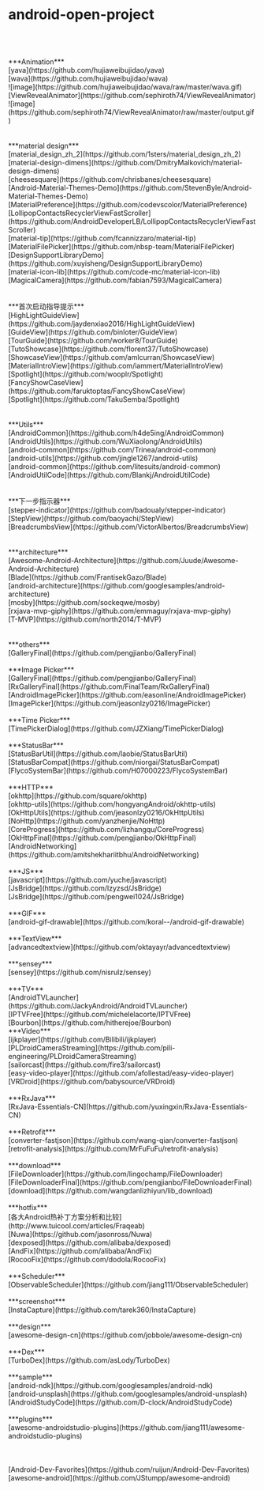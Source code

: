 # android-open-project
<br>
<br>
<br>***Animation***
<br>[yava](https://github.com/hujiaweibujidao/yava)
<br>[wava](https://github.com/hujiaweibujidao/wava)
<br>![image](https://github.com/hujiaweibujidao/wava/raw/master/wava.gif)
<br>[ViewRevealAnimator](https://github.com/sephiroth74/ViewRevealAnimator)
<br>![image](https://github.com/sephiroth74/ViewRevealAnimator/raw/master/output.gif)
<br>
<br>
<br>***material design***
<br>[material_design_zh_2](https://github.com/1sters/material_design_zh_2)
<br>[material-design-dimens](https://github.com/DmitryMalkovich/material-design-dimens)
<br>[cheesesquare](https://github.com/chrisbanes/cheesesquare)
<br>[Android-Material-Themes-Demo](https://github.com/StevenByle/Android-Material-Themes-Demo)
<br>[MaterialPreference](https://github.com/codevscolor/MaterialPreference)
<br>[LollipopContactsRecyclerViewFastScroller](https://github.com/AndroidDeveloperLB/LollipopContactsRecyclerViewFastScroller)
<br>[material-tip](https://github.com/fcannizzaro/material-tip)
<br>[MaterialFilePicker](https://github.com/nbsp-team/MaterialFilePicker)
<br>[DesignSupportLibraryDemo](https://github.com/xuyisheng/DesignSupportLibraryDemo)
<br>[material-icon-lib](https://github.com/code-mc/material-icon-lib)
<br>[MagicalCamera](https://github.com/fabian7593/MagicalCamera)<br>
<br>
<br>***首次启动指导提示***
<br>[HighLightGuideView](https://github.com/jaydenxiao2016/HighLightGuideView)
<br>[GuideView](https://github.com/binIoter/GuideView)
<br>[TourGuide](https://github.com/worker8/TourGuide)
<br>[TutoShowcase](https://github.com/florent37/TutoShowcase)
<br>[ShowcaseView](https://github.com/amlcurran/ShowcaseView)
<br>[MaterialIntroView](https://github.com/iammert/MaterialIntroView)
<br>[Spotlight](https://github.com/wooplr/Spotlight)
<br>[FancyShowCaseView](https://github.com/faruktoptas/FancyShowCaseView)
<br>[Spotlight](https://github.com/TakuSemba/Spotlight)
<br>
<br>
<br>***Utils***
<br>[AndroidCommon](https://github.com/h4de5ing/AndroidCommon)
<br>[AndroidUtils](https://github.com/WuXiaolong/AndroidUtils)
<br>[android-common](https://github.com/Trinea/android-common)
<br>[android-utils](https://github.com/jingle1267/android-utils)
<br>[android-common](https://github.com/litesuits/android-common)
<br>[AndroidUtilCode](https://github.com/Blankj/AndroidUtilCode)
<br>
<br>
<br>***下一步指示器***
<br>[stepper-indicator](https://github.com/badoualy/stepper-indicator)
<br>[StepView](https://github.com/baoyachi/StepView)
<br>[BreadcrumbsView](https://github.com/VictorAlbertos/BreadcrumbsView)
<br>
<br>
<br>***architecture***
<br>[Awesome-Android-Architecture](https://github.com/Juude/Awesome-Android-Architecture)
<br>[Blade](https://github.com/FrantisekGazo/Blade)
<br>[android-architecture](https://github.com/googlesamples/android-architecture)
<br>[mosby](https://github.com/sockeqwe/mosby)
<br>[rxjava-mvp-giphy](https://github.com/emmaguy/rxjava-mvp-giphy)
<br>[T-MVP](https://github.com/north2014/T-MVP)
<br>
<br>
<br>***others***
<br>[GalleryFinal](https://github.com/pengjianbo/GalleryFinal)
<br>
<br>***Image Picker***
<br>[GalleryFinal](https://github.com/pengjianbo/GalleryFinal)
<br>[RxGalleryFinal](https://github.com/FinalTeam/RxGalleryFinal)
<br>[AndroidImagePicker](https://github.com/easonline/AndroidImagePicker)
<br>[ImagePicker](https://github.com/jeasonlzy0216/ImagePicker)
<br>
<br>***Time Picker***
<br>[TimePickerDialog](https://github.com/JZXiang/TimePickerDialog)
<br>
<br>***StatusBar***
<br>[StatusBarUtil](https://github.com/laobie/StatusBarUtil)
<br>[StatusBarCompat](https://github.com/niorgai/StatusBarCompat)
<br>[FlycoSystemBar](https://github.com/H07000223/FlycoSystemBar)
<br>
<br>***HTTP***
<br>[okhttp](https://github.com/square/okhttp)
<br>[okhttp-utils](https://github.com/hongyangAndroid/okhttp-utils)
<br>[OkHttpUtils](https://github.com/jeasonlzy0216/OkHttpUtils)
<br>[NoHttp](https://github.com/yanzhenjie/NoHttp)
<br>[CoreProgress](https://github.com/lizhangqu/CoreProgress)
<br>[OkHttpFinal](https://github.com/pengjianbo/OkHttpFinal)
<br>[AndroidNetworking](https://github.com/amitshekhariitbhu/AndroidNetworking)
<br>
<br>***JS***
<br>[javascript](https://github.com/yuche/javascript)
<br>[JsBridge](https://github.com/lzyzsd/JsBridge)
<br>[JsBridge](https://github.com/pengwei1024/JsBridge)
<br>
<br>***GIF***
<br>[android-gif-drawable](https://github.com/koral--/android-gif-drawable)
<br>
<br>***TextView***
<br>[advancedtextview](https://github.com/oktayayr/advancedtextview)
<br>
<br>***sensey***
<br>[sensey](https://github.com/nisrulz/sensey)
<br>
<br>***TV***
<br>[AndroidTVLauncher](https://github.com/JackyAndroid/AndroidTVLauncher)
<br>[IPTVFree](https://github.com/michelelacorte/IPTVFree)
<br>[Bourbon](https://github.com/hitherejoe/Bourbon)
<br>***Video***
<br>[ijkplayer](https://github.com/Bilibili/ijkplayer)
<br>[PLDroidCameraStreaming](https://github.com/pili-engineering/PLDroidCameraStreaming)
<br>[sailorcast](https://github.com/fire3/sailorcast)
<br>[easy-video-player](https://github.com/afollestad/easy-video-player)
<br>[VRDroid](https://github.com/babysource/VRDroid)
<br>
<br>***RxJava***
<br>[RxJava-Essentials-CN](https://github.com/yuxingxin/RxJava-Essentials-CN)
<br>
<br>***Retrofit***
<br>[converter-fastjson](https://github.com/wang-qian/converter-fastjson)
<br>[retrofit-analysis](https://github.com/MrFuFuFu/retrofit-analysis)
<br>
<br>***download***
<br>[FileDownloader](https://github.com/lingochamp/FileDownloader)
<br>[FileDownloaderFinal](https://github.com/pengjianbo/FileDownloaderFinal)
<br>[download](https://github.com/wangdanlizhiyun/lib_download)
<br>
<br>***hotfix***
<br>[各大Android热补丁方案分析和比较](http://www.tuicool.com/articles/Fraqeab)
<br>[Nuwa](https://github.com/jasonross/Nuwa)
<br>[dexposed](https://github.com/alibaba/dexposed)
<br>[AndFix](https://github.com/alibaba/AndFix)
<br>[RocooFix](https://github.com/dodola/RocooFix)
<br>
<br>***Scheduler***
<br>[ObservableScheduler](https://github.com/jiang111/ObservableScheduler)
<br>
<br>***screenshot***
<br>[InstaCapture](https://github.com/tarek360/InstaCapture)
<br>
<br>***design***
<br>[awesome-design-cn](https://github.com/jobbole/awesome-design-cn)
<br>
<br>***Dex***
<br>[TurboDex](https://github.com/asLody/TurboDex)
<br>
<br>***sample***
<br>[android-ndk](https://github.com/googlesamples/android-ndk)
<br>[android-unsplash](https://github.com/googlesamples/android-unsplash)
<br>[AndroidStudyCode](https://github.com/D-clock/AndroidStudyCode)
<br>
<br>***plugins***
<br>[awesome-androidstudio-plugins](https://github.com/jiang111/awesome-androidstudio-plugins)
<br>
<br>
<br>
<br>[Android-Dev-Favorites](https://github.com/ruijun/Android-Dev-Favorites)
<br>[awesome-android](https://github.com/JStumpp/awesome-android)
